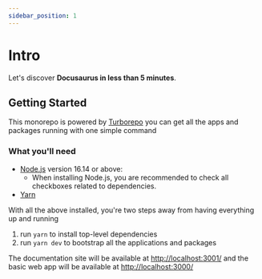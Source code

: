 ```yaml
---
sidebar_position: 1
---
```


# Intro

Let's discover **Docusaurus in less than 5 minutes**.

## Getting Started

This monorepo is powered by [Turborepo](https://turborepo.org/) you can get all the apps and packages running with one simple command

### What you'll need

- [Node.js](https://nodejs.org/en/download/) version 16.14 or above:
  - When installing Node.js, you are recommended to check all checkboxes related to dependencies.
- [Yarn](https://yarnpkg.com/)

With all the above installed, you're two steps away from having everything up and running

1. run `yarn` to install top-level dependencies
2. run `yarn dev` to bootstrap all the applications and packages

The documentation site will be available at [http://localhost:3001/](http://localhost:3001/)
 and the basic web app will be available at [http://localhost:3000/](http://localhost:3000/)


